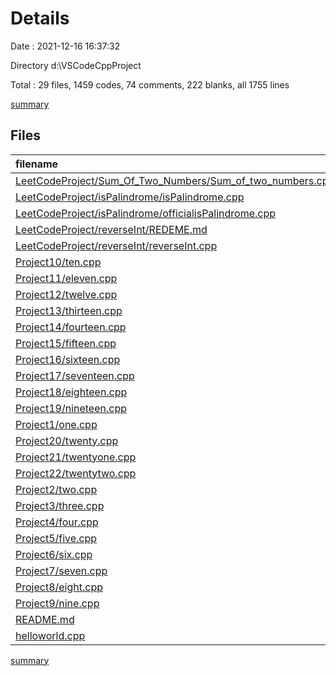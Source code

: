 # Details

Date : 2021-12-16 16:37:32

Directory d:\VSCodeCppProject

Total : 29 files,  1459 codes, 74 comments, 222 blanks, all 1755 lines

[summary](results.md)

## Files
| filename | language | code | comment | blank | total |
| :--- | :--- | ---: | ---: | ---: | ---: |
| [LeetCodeProject/Sum_Of_Two_Numbers/Sum_of_two_numbers.cpp](/LeetCodeProject/Sum_Of_Two_Numbers/Sum_of_two_numbers.cpp) | C++ | 38 | 0 | 2 | 40 |
| [LeetCodeProject/isPalindrome/isPalindrome.cpp](/LeetCodeProject/isPalindrome/isPalindrome.cpp) | C++ | 48 | 0 | 4 | 52 |
| [LeetCodeProject/isPalindrome/officialisPalindrome.cpp](/LeetCodeProject/isPalindrome/officialisPalindrome.cpp) | C++ | 32 | 10 | 4 | 46 |
| [LeetCodeProject/reverseInt/REDEME.md](/LeetCodeProject/reverseInt/REDEME.md) | Markdown | 48 | 0 | 26 | 74 |
| [LeetCodeProject/reverseInt/reverseInt.cpp](/LeetCodeProject/reverseInt/reverseInt.cpp) | C++ | 29 | 0 | 4 | 33 |
| [Project10/ten.cpp](/Project10/ten.cpp) | C++ | 65 | 2 | 12 | 79 |
| [Project11/eleven.cpp](/Project11/eleven.cpp) | C++ | 69 | 3 | 9 | 81 |
| [Project12/twelve.cpp](/Project12/twelve.cpp) | C++ | 34 | 2 | 8 | 44 |
| [Project13/thirteen.cpp](/Project13/thirteen.cpp) | C++ | 52 | 5 | 5 | 62 |
| [Project14/fourteen.cpp](/Project14/fourteen.cpp) | C++ | 46 | 3 | 8 | 57 |
| [Project15/fifteen.cpp](/Project15/fifteen.cpp) | C++ | 79 | 3 | 11 | 93 |
| [Project16/sixteen.cpp](/Project16/sixteen.cpp) | C++ | 25 | 4 | 4 | 33 |
| [Project17/seventeen.cpp](/Project17/seventeen.cpp) | C++ | 107 | 2 | 22 | 131 |
| [Project18/eighteen.cpp](/Project18/eighteen.cpp) | C++ | 37 | 2 | 7 | 46 |
| [Project19/nineteen.cpp](/Project19/nineteen.cpp) | C++ | 85 | 11 | 1 | 97 |
| [Project1/one.cpp](/Project1/one.cpp) | C++ | 34 | 0 | 6 | 40 |
| [Project20/twenty.cpp](/Project20/twenty.cpp) | C++ | 54 | 3 | 10 | 67 |
| [Project21/twentyone.cpp](/Project21/twentyone.cpp) | C++ | 78 | 3 | 13 | 94 |
| [Project22/twentytwo.cpp](/Project22/twentytwo.cpp) | C++ | 68 | 4 | 12 | 84 |
| [Project2/two.cpp](/Project2/two.cpp) | C++ | 42 | 0 | 10 | 52 |
| [Project3/three.cpp](/Project3/three.cpp) | C++ | 33 | 2 | 6 | 41 |
| [Project4/four.cpp](/Project4/four.cpp) | C++ | 58 | 2 | 11 | 71 |
| [Project5/five.cpp](/Project5/five.cpp) | C++ | 22 | 0 | 5 | 27 |
| [Project6/six.cpp](/Project6/six.cpp) | C++ | 47 | 9 | 7 | 63 |
| [Project7/seven.cpp](/Project7/seven.cpp) | C++ | 17 | 1 | 1 | 19 |
| [Project8/eight.cpp](/Project8/eight.cpp) | C++ | 54 | 3 | 8 | 65 |
| [Project9/nine.cpp](/Project9/nine.cpp) | C++ | 18 | 0 | 1 | 19 |
| [README.md](/README.md) | Markdown | 116 | 0 | 2 | 118 |
| [helloworld.cpp](/helloworld.cpp) | C++ | 24 | 0 | 3 | 27 |

[summary](results.md)